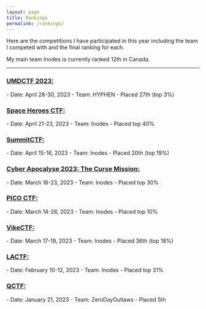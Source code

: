 ```yaml
---
layout: page
title: Rankings
permalink: /rankings/
---
```


Here are the competitions I have participated in this year including the team I competed with and the final ranking for each. 

My main team Inodes is currently ranked 12th in Canada. 

---

<h3><a href="https://ctftime.org/event/1949">UMDCTF 2023:</a></h3>
- Date:  April 28-30, 2023
- Team: HYPHEN
- Placed 27th (top 3%)

<h3><a href="https://ctftime.org/event/1856">Space Heroes CTF:</a></h3>
- Date: April 21-23, 2023
- Team: Inodes
- Placed top 40%

<h3><a href="https://ctftime.org/event/1862">SummitCTF:</a></h3>
- Date: April 15-16, 2023
- Team: Inodes
- Placed 20th (top 19%)

<h3><a href="https://ctftime.org/event/1889">Cyber Apocalyse 2023: The Curse Mission:</a></h3>
- Date: March 18-23, 2023
- Team: Inodes
- Placed top 30%

<h3><a href="https://picoctf.org/">PICO CTF:</a></h3>
- Date: March 14-28, 2023
- Team: Inodes
- Placed top 10%

<h3><a href="https://ctftime.org/event/1884">VikeCTF:</a></h3>
- Date: March 17-19, 2023
- Team: Inodes
- Placed 36th (top 18%)

<h3><a href="https://ctftime.org/event/1732">LACTF:</a></h3>
- Date: February 10-12, 2023
- Team: Inodes
- Placed top 31%

<h3><a href="https://qctf.ca/">QCTF:</a></h3>
- Date: January 21, 2023
- Team: ZeroDayOutlaws
- Placed 5th 


